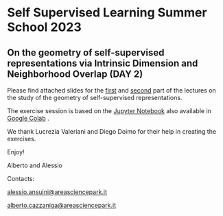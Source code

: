 # Self Supervised Learning Summer School 2023
## On the geometry of self-supervised representations via Intrinsic Dimension and Neighborhood Overlap (DAY 2)

Please find attached slides for the [first](https://github.com/AlbertoCazzaniga/DTU_SUMMER_SCHOOL_DAY2/blob/main/ML_Advanced_School_DAY2_PART1.pdf) and [second](https://github.com/AlbertoCazzaniga/DTU_SUMMER_SCHOOL_DAY2/blob/main/ML_Advanced_School_DAY2_PART2.pdf) part of the lectures on the study of the geometry of self-supervised representations.

The exercise session is based on the [Jupyter Notebook](https://github.com/AlbertoCazzaniga/DTU_SUMMER_SCHOOL_DAY2/blob/main/DTU_SUMMER_SCHOOL_DAY2.ipynb) also available in [Google Colab](https://colab.research.google.com/drive/14zVCiZjLGTpmXp-qv--vE0ZIf0d4yI8t#scrollTo=746DsUFBdRB_) .

We thank Lucrezia Valeriani and Diego Doimo for their help in creating the exercises.

Enjoy!

Alberto and Alessio


Contacts: 

alessio.ansuini@areasciencepark.it 

alberto.cazzaniga@areasciencepark.it
